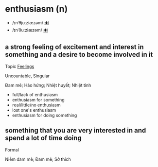 # enthusiasm (n)

- /ɪnˈθjuːziæzəm/ [🔊](https://www.oxfordlearnersdictionaries.com/media/english/uk_pron/e/ent/enthu/enthusiasm__gb_1.mp3)
- /ɪnˈθuːziæzəm/ [🔊](https://www.oxfordlearnersdictionaries.com/media/english/us_pron/e/ent/enthu/enthusiasm__us_4.mp3)

## a strong feeling of excitement and interest in something and a desire to become involved in it

Topic [Feelings](../topics/feelings.md#feelings)

Uncountable, Singular

Đam mê; Hào hứng; Nhiệt huyết; Nhiệt tình

- full/lack of enthusiasm
- enthusiasm for something
- real/little/no enthusiasm
- lost one's enthusiasm
- enthusiasm for doing something

## something that you are very interested in and spend a lot of time doing

Formal

Niềm đam mê; Đam mê; Sở thích